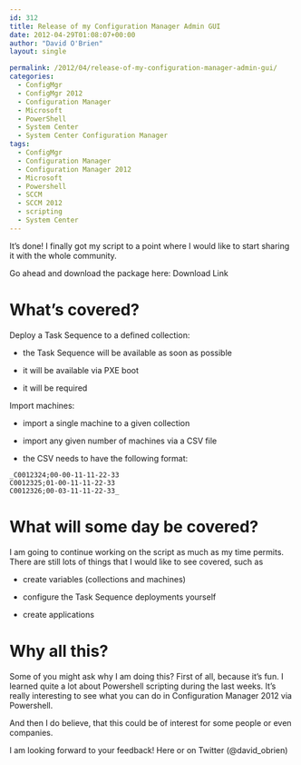 ```yaml
---
id: 312
title: Release of my Configuration Manager Admin GUI
date: 2012-04-29T01:08:07+00:00
author: "David O'Brien"
layout: single

permalink: /2012/04/release-of-my-configuration-manager-admin-gui/
categories:
  - ConfigMgr
  - ConfigMgr 2012
  - Configuration Manager
  - Microsoft
  - PowerShell
  - System Center
  - System Center Configuration Manager
tags:
  - ConfigMgr
  - Configuration Manager
  - Configuration Manager 2012
  - Microsoft
  - Powershell
  - SCCM
  - SCCM 2012
  - scripting
  - System Center
---
```

It’s done! I finally got my script to a point where I would like to start sharing it with the whole community.

Go ahead and download the package here: Download Link

# What’s covered?

Deploy a Task Sequence to a defined collection:

* the Task Sequence will be available as soon as possible

* it will be available via PXE boot

* it will be required

Import machines:

* import a single machine to a given collection

* import any given number of machines via a CSV file

* the CSV needs to have the following format:

```
_C0012324;00-00-11-11-22-33
C0012325;01-00-11-11-22-33
C0012326;00-03-11-11-22-33_
```

# What will some day be covered?

I am going to continue working on the script as much as my time permits. There are still lots of things that I would like to see covered, such as

* create variables (collections and machines)

* configure the Task Sequence deployments yourself

* create applications

# Why all this?

Some of you might ask why I am doing this? First of all, because it’s fun. I learned quite a lot about Powershell scripting during the last weeks. It’s really interesting to see what you can do in Configuration Manager 2012 via Powershell.

And then I do believe, that this could be of interest for some people or even companies.

I am looking forward to your feedback! Here or on Twitter (@david_obrien)


